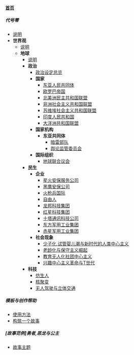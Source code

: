 
#### [首页](?file=home-首页)

##### 代号零
- [说明](?file=1-代号零/01-说明 "说明")
- **世界观**
    - [说明](?file=1-代号零/02-世界观/01-说明 "说明")
    - **地球**
        - [说明](?file=1-代号零/02-世界观/02-地球/01-说明 "说明")
        - **政治**
            - [政治设定总览](?file=1-代号零/02-世界观/02-地球/02-政治/02-政治设定总览 "政治设定总览")
            - **国家**
                - [东亚人民共同体](?file=1-代号零/02-世界观/02-地球/02-政治/03-国家/02-东亚人民共同体 "东亚人民共同体")
                - [欧罗巴帝国](?file=1-代号零/02-世界观/02-地球/02-政治/03-国家/03-欧罗巴帝国 "欧罗巴帝国")
                - [北美洲民主共和国联盟](?file=1-代号零/02-世界观/02-地球/02-政治/03-国家/04-北美洲民主共和国联盟 "北美洲民主共和国联盟")
                - [非洲社会主义共和国联盟](?file=1-代号零/02-世界观/02-地球/02-政治/03-国家/05-非洲社会主义共和国联盟 "非洲社会主义共和国联盟")
                - [苏维埃社会主义共和国联盟](?file=1-代号零/02-世界观/02-地球/02-政治/03-国家/06-苏维埃社会主义共和国联盟 "苏维埃社会主义共和国联盟")
                - [印度人民共和国](?file=1-代号零/02-世界观/02-地球/02-政治/03-国家/07-印度人民共和国 "印度人民共和国")
                - [大洋洲共和国联盟](?file=1-代号零/02-世界观/02-地球/02-政治/03-国家/08-大洋洲共和国联盟 "大洋洲共和国联盟")
            - **国家机构**
                - **东亚共同体**
                    - [暗雷部队](?file=1-代号零/02-世界观/02-地球/02-政治/04-国家机构/02-东亚共同体/02-暗雷部队 "暗雷部队")
                    - [舆论监管委员会](?file=1-代号零/02-世界观/02-地球/02-政治/04-国家机构/02-东亚共同体/03-舆论监管委员会 "舆论监管委员会")
            - **国际组织**
                - [地球联合议会](?file=1-代号零/02-世界观/02-地球/02-政治/05-国际组织/02-地球联合议会 "地球联合议会")
        - **民生**
            - **企业**
                - [星火安保服务公司](?file=1-代号零/02-世界观/02-地球/03-民生/02-企业/02-星火安保服务公司 "星火安保服务公司")
                - [黑鹰安保公司](?file=1-代号零/02-世界观/02-地球/03-民生/02-企业/03-黑鹰安保公司 "黑鹰安保公司")
                - [火枪兵国际](?file=1-代号零/02-世界观/02-地球/03-民生/02-企业/04-火枪兵国际 "火枪兵国际")
                - [自由人](?file=1-代号零/02-世界观/02-地球/03-民生/02-企业/05-自由人 "自由人")
                - [龙邦科技集团](?file=1-代号零/02-世界观/02-地球/03-民生/02-企业/06-龙邦科技集团 "龙邦科技集团")
                - [红星科技集团](?file=1-代号零/02-世界观/02-地球/03-民生/02-企业/07-红星科技集团 "红星科技集团")
                - [十塔通讯科技公司](?file=1-代号零/02-世界观/02-地球/03-民生/02-企业/08-十塔通讯科技公司 "十塔通讯科技公司")
                - [东方军用工业集团](?file=1-代号零/02-世界观/02-地球/03-民生/02-企业/09-东方军用工业集团 "东方军用工业集团")
                - [赤星军用工业集团](?file=1-代号零/02-世界观/02-地球/03-民生/02-企业/10-赤星军用工业集团 "赤星军用工业集团")
            - **社会现象**
                - [少子化,试管婴儿潮与新时代的人类中心主义](?file=1-代号零/02-世界观/02-地球/03-民生/03-社会现象/02-少子化,试管婴儿潮与新时代的人类中心主义 "少子化,试管婴儿潮与新时代的人类中心主义")
                - [老龄化与保守主义崛起](?file=1-代号零/02-世界观/02-地球/03-民生/03-社会现象/03-老龄化与保守主义崛起 "老龄化与保守主义崛起")
                - [教育无人化社团中心主义](?file=1-代号零/02-世界观/02-地球/03-民生/03-社会现象/04-教育无人化社团中心主义 "教育无人化社团中心主义")
                - [兴趣中心主义革命与T世代](?file=1-代号零/02-世界观/02-地球/03-民生/03-社会现象/05-兴趣中心主义革命与T世代 "兴趣中心主义革命与T世代")
        - **科技**
            - [仿生人](?file=1-代号零/02-世界观/02-地球/05-科技/02-仿生人 "仿生人")
            - [核聚变](?file=1-代号零/02-世界观/02-地球/05-科技/03-核聚变 "核聚变")
            - [无人驾驶与立体交通](?file=1-代号零/02-世界观/02-地球/05-科技/04-无人驾驶与立体交通 "无人驾驶与立体交通")

##### 模板与创作帮助
- [使用方法](?file=2-模板与创作帮助/01-使用方法 "使用方法")
- [构筑一个故事](?file=2-模板与创作帮助/02-构筑一个故事 "构筑一个故事")

##### &#91;故事范例&#93;勇者,恶龙与公主
- [故事主题](?file=3-[故事范例]勇者,恶龙与公主/01-故事主题 "故事主题")
